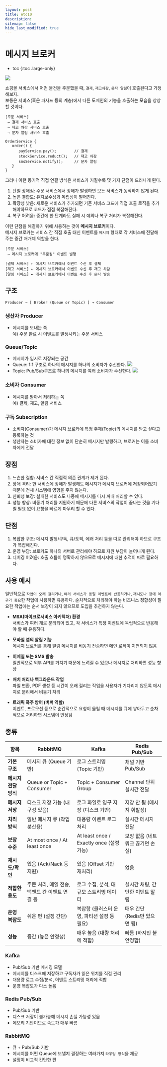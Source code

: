 ```yaml
---
layout: post
title: etc10
description:
sitemap: false
hide_last_modified: true
---
```

# 메시지 브로커

* toc
{:toc .large-only}

![](/assets/img/etc/messagebroker.png)

쇼핑몰 서비스에서 어떤 물건을 주문했을 때, `결제`, `재고차감`, `문자 알림`이 호출된다고 가정해보자.  
보통은 서비스(혹은 파사드 등의 계층)에서 다른 도메인의 기능을 호출하는 모습을 상상할 것이다.

```
[주문 서비스]
 → 결제 서비스 호출
 → 재고 차감 서비스 호출
 → 문자 알림 서비스 호출

OrderService {
   order() {
      payService.pay();        // 결제
      stockService.reduct();   // 재고 차감
      smsService.notify();     // 문자 알림
   }
}
```

그러나 이런 동기적 직접 연결 방식은 서비스가 커질수록 몇 가지 단점이 드러나게 된다.

1. 단일 장애점: 주문 서비스에서 장애가 발생하면 모든 서비스가 동작하지 않게 된다.
2. 높은 결합도: 유지보수성과 독립성이 떨어진다.
3. 확장성 낮음: 새로운 서비스가 추가되면 기존 서비스 코드에 직접 호출 로직을 추가해야하므로 코드가 점점 복잡해진다.
4. 복구 어려움: 중간에 한 단계라도 실패 시 예외나 복구 처리가 복잡해진다.

이런 단점을 해결하기 위해 사용하는 것이 **메시지 브로커**이다.  
메시지 브로커는 서비스 간 직접 호출 대신 이벤트를 `메시지` 형태로 각 서비스에 전달해주는 중간 매개체 역할을 한다.  

```
[주문 서비스]
 → 메시지 브로커에 "주문됨" 이벤트 발행

[결제 서비스] ← 메시지 브로커에서 이벤트 수신 후 결제
[재고 서비스] ← 메시지 브로커에서 이벤트 수신 후 재고 차감
[알림 서비스] ← 메시지 브로커에서 이벤트 수신 후 문자 발송
```

## 구조

```
Producer → [ Broker (Queue or Topic) ] → Consumer
```

### 생산자 Producer
- 메시지를 보내는 쪽  
예) 주문 완료 시 이벤트를 발생시키는 주문 서비스

### Queue/Topic
- 메시지가 임시로 저장되는 공간
- Queue: 1:1 구조로 하나의 메시지를 하나의 소비자가 수신한다.
![](https://tsh.io/wp-content/uploads/2021/04/message-broker-example-1_.png)
- Topic: Pub/Sub구조로 하나의 메시지를 여러 소비자가 수신한다. 
![](https://tsh.io/wp-content/uploads/2021/04/message-broker-example-2_.png)

### 소비자 Consumer
- 메시지를 받아서 처리하는 쪽  
예) 결제, 재고, 알림 서비스

### 구독 Subscription
- 소비자(Consumer)가 메시지 브로커에 특정 주제(Topic)의 메시지를 받고 싶다고 등록하는 것
- 생산자는 소비자에 대한 정보 없이 단순히 메시지만 발행하고, 브로커는 이를 소비자에게 전달

## 장점

1. 느슨한 결합: 서비스 간 직접적 의존 관계가 제거 된다.
2. 장애 격리: 한 서비스에 장애가 발생해도 메시지가 메시지 브로커에 저장되어있기 때문에 전체 시스템에 영향을 주지 않는다.
3. 신뢰성 보장: 실패한 서비스도 나중에 메시지를 다시 꺼내 처리할 수 있다.
4. 성능 향상: 비동기 처리를 지원하기 때문에 다른 서비스의 작업이 끝나는 것을 기다릴 필요 없이 요청을 빠르게 마무리 할 수 있다.

## 단점

1. 복잡한 구조: 메시지 발행/구독, 큐/토픽, 에러 처리 등을 따로 관리해야 하므로 구조가 복잡해진다.
2. 운영 부담: 브로커도 하나의 서버로 관리해야 하므로 자원 부담이 늘어나게 된다.
3. 디버깅 어려움: 호출 흐름이 명확하지 않으므로 메시지에 대한 추적이 따로 필요하다.

## 사용 예시

일반적으로 `작업이 오래 걸리거나`, `여러 서비스가 동일 이벤트에 반응하거나`, `재시도나 장애 복구가 중요`한 작업에 사용하면 유용하다. 순차적으로 처리해야 하는 비즈니스 정합성이 필요한 작업에는 순서 보장이 되지 않으므로 도입을 추천하지 않는다.

-  **MSA(마이크로서비스 아키텍처) 환경**  
서비스가 여러 개로 분리되어 있고, 각 서비스가 특정 이벤트에 독립적으로 반응해야 할 때 유용하다.

- **모바일 앱의 알림 기능**  
메시지 브로커를 통해 알림 메시지를 비동기 전송하면 메인 로직이 지연되지 않음

- **이메일 또는 SMS 발송**  
일반적으로 외부 API를 거치기 때문에 느려질 수 있으나 메시지로 처리하면 성능 향상

- **배치 처리나 백그라운드 작업**  
파일 변환, PDF 생성 등 시간이 오래 걸리는 작업을 사용자가 기다리지 않도록 메시지로 분리해서 비동기 처리

- **트래픽 폭주 방어 (버퍼 역할)**  
이벤트, 프로모션 등으로 순간적으로 요청이 몰릴 때 메시지를 큐에 쌓아두고 순차적으로 처리하면 시스템이 안정됨

## 종류

| 항목            | **RabbitMQ**                 | **Kafka**                            | **Redis Pub/Sub**    |
| ------------- | ---------------------------- | ------------------------------------ | -------------------- |
| **기본 구조**     | 메시지 큐 (Queue 기반)             | 로그 스트리밍 (Topic 기반)                   | 채널 기반 Pub/Sub        |
| **메시지 전달 방식** | Queue or Topic + Consumer    | Topic + Consumer Group               | Channel 단위 실시간 전달    |
| **메시지 저장**    | 디스크 저장 가능 (내구성 있음)           | 로그 파일로 영구 저장 (디스크 기반)                | 저장 안 됨 (메시지 휘발성)     |
| **처리 방식**     | 일반 메시지 큐 (작업 분산용)            | 대용량 이벤트 로그 처리                        | 실시간 메시지 전달           |
| **보장 수준**     | At most once / At least once | At least once / Exactly once (설정 가능) | 보장 없음 (네트워크 끊기면 손실)  |
| **재시도/확인**    | 있음 (Ack/Nack 등 지원)           | 있음 (Offset 기반 재처리)                   | 없음                   |
| **적합한 용도**    | 주문 처리, 메일 전송, 백엔드 간 이벤트 연결 등 | 로그 수집, 분석, 대규모 스트리밍 데이터              | 실시간 채팅, 간단한 이벤트 알림   |
| **운영 복잡도**    | 쉬운 편 (설정 간단)                 | 복잡함 (클러스터 운영, 파티션 설정 등 필요)           | 매우 간단 (Redis만 있으면 됨) |
| **성능**        | 중간 (높은 안정성)                  | 매우 높음 (대량 처리에 적합)                    | 빠름 (하지만 불안정함)        |


### Kafka
- Pub/Sub 기반 메시징 모델
- 메시지를 디스크에 저장하고 구독자가 읽은 위치를 직접 관리
- 대용량 로그 수집/분석, 이벤트 스트리밍 처리에 적합
- 운영 복잡도가 다소 높음

### Redis Pub/Sub
- Pub/Sub 기반
- 디스크 저장이 불가능해 메시지 손실 가능성 있음
- 메모리 기반이므로 속도가 매우 빠름

### RabbitMQ
- 큐 + Pub/Sub 기반
- 메시지를 어떤 Queue에 보낼지 결정하는 여러가지 `라우팅 방식`을 제공
- 설정이 비교적 간단한 편
